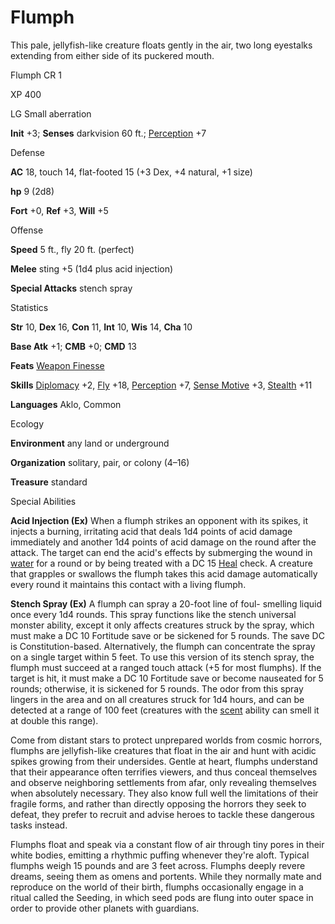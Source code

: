 # Flumph

This pale, jellyfish-like creature floats gently in the air, two long eyestalks extending from either side of its puckered mouth.

Flumph CR 1

XP 400

LG Small aberration

**Init** +3; **Senses** darkvision 60 ft.; [Perception](/pathfinderRPG/prd/skills/perception.html#_perception) +7

Defense

**AC** 18, touch 14, flat-footed 15 (+3 Dex, +4 natural, +1 size)

**hp** 9 (2d8)

**Fort** +0, **Ref** +3, **Will** +5

Offense

**Speed** 5 ft., fly 20 ft. (perfect)

**Melee** sting +5 (1d4 plus acid injection)

**Special Attacks** stench spray

Statistics

**Str** 10, **Dex** 16, **Con** 11, **Int** 10, **Wis** 14, **Cha** 10

**Base Atk** +1; **CMB** +0; **CMD** 13

**Feats** [Weapon Finesse](/pathfinderRPG/prd/feats.html#_weapon-finesse)

**Skills** [Diplomacy](/pathfinderRPG/prd/skills/diplomacy.html#_diplomacy) +2, [Fly](/pathfinderRPG/prd/skills/fly.html#_fly) +18, [Perception](/pathfinderRPG/prd/skills/perception.html#_perception) +7, [Sense Motive](/pathfinderRPG/prd/skills/senseMotive.html#_sense-motive) +3, [Stealth](/pathfinderRPG/prd/skills/stealth.html#_stealth) +11

**Languages** Aklo, Common

Ecology

**Environment** any land or underground

**Organization** solitary, pair, or colony (4–16)

**Treasure** standard

Special Abilities

**Acid Injection (Ex)** When a flumph strikes an opponent with its spikes, it injects a burning, irritating acid that deals 1d4 points of acid damage immediately and another 1d4 points of acid damage on the round after the attack. The target can end the acid's effects by submerging the wound in [water](/pathfinderRPG/prd/monsters/creatureTypes.html#_water-subtype) for a round or by being treated with a DC 15 [Heal](/pathfinderRPG/prd/skills/heal.html#_heal) check. A creature that grapples or swallows the flumph takes this acid damage automatically every round it maintains this contact with a living flumph.

**Stench Spray (Ex)** A flumph can spray a 20-foot line of foul- smelling liquid once every 1d4 rounds. This spray functions like the stench universal monster ability, except it only affects creatures struck by the spray, which must make a DC 10 Fortitude save or be sickened for 5 rounds. The save DC is Constitution-based. Alternatively, the flumph can concentrate the spray on a single target within 5 feet. To use this version of its stench spray, the flumph must succeed at a ranged touch attack (+5 for most flumphs). If the target is hit, it must make a DC 10 Fortitude save or become nauseated for 5 rounds; otherwise, it is sickened for 5 rounds. The odor from this spray lingers in the area and on all creatures struck for 1d4 hours, and can be detected at a range of 100 feet (creatures with the [scent](/pathfinderRPG/prd/monsters/universalMonsterRules.html#_scent) ability can smell it at double this range).

Come from distant stars to protect unprepared worlds from cosmic horrors, flumphs are jellyfish-like creatures that float in the air and hunt with acidic spikes growing from their undersides. Gentle at heart, flumphs understand that their appearance often terrifies viewers, and thus conceal themselves and observe neighboring settlements from afar, only revealing themselves when absolutely necessary. They also know full well the limitations of their fragile forms, and rather than directly opposing the horrors they seek to defeat, they prefer to recruit and advise heroes to tackle these dangerous tasks instead.

Flumphs float and speak via a constant flow of air through tiny pores in their white bodies, emitting a rhythmic puffing whenever they're aloft. Typical flumphs weigh 15 pounds and are 3 feet across. Flumphs deeply revere dreams, seeing them as omens and portents. While they normally mate and reproduce on the world of their birth, flumphs occasionally engage in a ritual called the Seeding, in which seed pods are flung into outer space in order to provide other planets with guardians.

